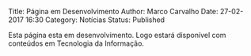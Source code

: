 Title: Página em Desenvolvimento
Author: Marco Carvalho
Date: 27-02-2017 16:30
Category: Notícias
Status: Published

Esta página esta em desenvolvimento. Logo estará disponível com conteúdos em Tecnologia da Informação.